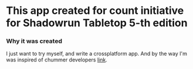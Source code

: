 # This app created for count initiative for Shadowrun Tabletop 5-th edition

### Why it was created
I just want to try myself, and write a crossplatform app. And by the way I'm was inspired of chummer developers  [link](https://github.com/chummer5a).

